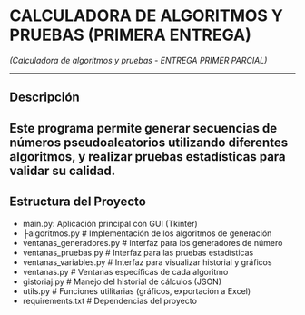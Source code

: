 # CALCULADORA DE ALGORITMOS Y PRUEBAS (PRIMERA ENTREGA)

*(Calculadora de algoritmos y pruebas - ENTREGA PRIMER PARCIAL)*

---

## **Descripción**
Este programa permite **generar secuencias de números pseudoaleatorios** utilizando diferentes algoritmos, y **realizar pruebas estadísticas** para validar su calidad. 
---

## **Estructura del Proyecto**

- main.py: Aplicación principal con GUI (Tkinter)
- ├algoritmos.py            # Implementación de los algoritmos de generación
- ventanas_generadores.py  # Interfaz para los generadores de número
- ventanas_pruebas.py      # Interfaz para las pruebas estadísticas
- ventanas_variables.py    # Interfaz para visualizar historial y gráficos
- ventanas.py              # Ventanas específicas de cada algoritmo
- gistoriaj.py             # Manejo del historial de cálculos (JSON)
- utils.py                  # Funciones utilitarias (gráficos, exportación a Excel)
- requirements.txt          # Dependencias del proyecto
